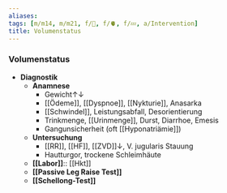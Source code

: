 ```yaml
---
aliases: 
tags: [m/m14, m/m21, f/🍺, f/🫀, f/💤, a/Intervention]
title: Volumenstatus
---
```

### Volumenstatus
- **Diagnostik**
	- **Anamnese**
		- Gewicht↑↓
		- [[Ödeme]], [[Dyspnoe]], [[Nykturie]], Anasarka
		- [[Schwindel]], Leistungsabfall, Desorientierung
		- Trinkmenge, [[Urinmenge]], Durst, Diarrhoe, Emesis
		- Gangunsicherheit (oft [[Hyponatriämie]])
	- **Untersuchung**
		- [[RR]], [[HF]], [[ZVD]]↓, V. jugularis Stauung
		- Hautturgor, trockene Schleimhäute
	- **[[Labor]]**:: [[Hkt]]
	- **[[Passive Leg Raise Test]]**
	- **[[Schellong-Test]]**